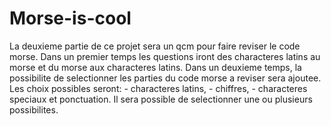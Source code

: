 # Morse-is-cool

La deuxieme partie de ce projet sera un qcm pour faire reviser le code morse. 
Dans un premier temps les questions iront des characteres latins au morse et du morse aux characteres latins.
Dans un deuxieme temps, la possibilite de selectionner les parties du code morse a reviser sera ajoutee. Les choix possibles seront:
    - characteres latins,
    - chiffres,
    - characteres speciaux et ponctuation.
Il sera possible de selectionner une ou plusieurs possibilites.



